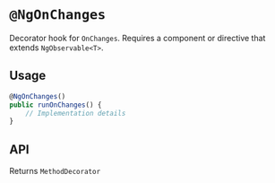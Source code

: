# `@NgOnChanges`

Decorator hook for `OnChanges`. Requires a component or directive that extends `NgObservable<T>`.

## Usage

```typescript
@NgOnChanges()
public runOnChanges() {
    // Implementation details
}
```

## API

Returns `MethodDecorator`
